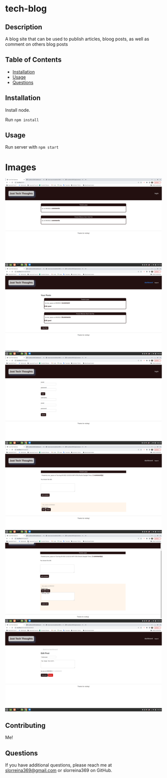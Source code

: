 # tech-blog

## Description

A blog site that can be used to publish articles, bloog posts, as well as comment on others blog posts

## Table of Contents

* [Installation](#Installation)
* [Usage](#Usage)
* [Questions](#Questions)

## Installation

Install node. 

Run `npm install`

## Usage

Run server with `npm start`

# Images

![screenshot of homepage](./readme_assets/homepage.png)
![screenshot of dashboard](./readme_assets/dashboard.png)
![screenshot of the login/sign-up page](./readme_assets/login-signup.png)
![screenshot of a single post](./readme_assets/single-post.png)
![screenshot of editing a comment](./readme_assets/edit-comment.png)
![screenshot of editing a post](./readme_assets/edit-post.png)

## Contributing 

Me!

## Questions

If you have additional questions, please reach me at slorreina369@gmail.com or slorreina369 on GitHub.